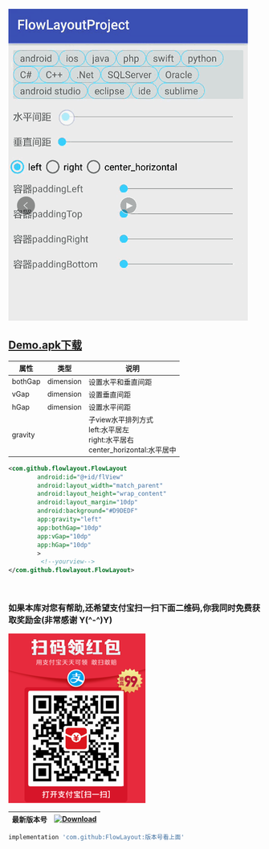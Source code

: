 

![github](https://github.com/zhongruiAndroid/FlowLayoutProject/blob/master/screenshot/flowlayout.gif "github")  

## [Demo.apk下载](https://raw.githubusercontent.com/zhongruiAndroid/FlowLayoutProject/master/demo/demo.apk "apk文件")

| 属性    | 类型      | 说明                                                                         |
|---------|-----------|------------------------------------------------------------------------------|
| bothGap | dimension | 设置水平和垂直间距                                                           |
| vGap    | dimension | 设置垂直间距                                                                 |
| hGap    | dimension | 设置水平间距                                                                 |
| gravity |           | 子view水平排列方式<br/>left:水平居左<br/>right:水平居右<br/>center_horizontal:水平居中 |


```xml
<com.github.flowlayout.FlowLayout
        android:id="@+id/flView"
        android:layout_width="match_parent"
        android:layout_height="wrap_content"
        android:layout_margin="10dp"
        android:background="#D9DEDF"
        app:gravity="left"
        app:bothGap="10dp"
        app:vGap="10dp"
        app:hGap="10dp"
        >
         <!--yourview-->
</com.github.flowlayout.FlowLayout>
```

<br/>

### 如果本库对您有帮助,还希望支付宝扫一扫下面二维码,你我同时免费获取奖励金(非常感谢 Y(^-^)Y)
![github](https://github.com/zhongruiAndroid/SomeImage/blob/master/image/small_ali.jpg?raw=true "github")  


| 最新版本号 | [ ![Download](https://api.bintray.com/packages/zhongrui/mylibrary/FlowLayout/images/download.svg) ](https://bintray.com/zhongrui/mylibrary/FlowLayout/_latestVersion) |
|--------|----|
  



```gradle
implementation 'com.github:FlowLayout:版本号看上面'
```  
